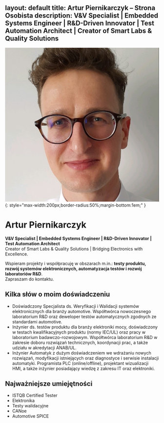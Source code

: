 layout: default
title: Artur Piernikarczyk – Strona Osobista
description: V&V Specialist | Embedded Systems Engineer | R&D-Driven Innovator | Test Automation Architect | Creator of Smart Labs & Quality Solutions
---

![Profilowe Artur Piernikarczyk](/assets/img/profilowe.jfif){: style="max-width:200px;border-radius:50%;margin-bottom:1em;" }

# Artur Piernikarczyk

**V&V Specialist | Embedded Systems Engineer | R&D-Driven Innovator | Test Automation Architect**  
Creator of Smart Labs & Quality Solutions | Bridging Electronics with Excellence.

Wspieram projekty i współpracuję w obszarach m.in.: **testy produktu, rozwój systemów elektronicznych, automatyzacja testów i rozwój laboratoriów R&D**.  
Zapraszam do kontaktu.

## Kilka słów o moim doświadczeniu

- Doświadczony Specjalista ds. Weryfikacji i Walidacji systemów elektronicznych dla branży automotive. Współtwórca nowoczesnego laboratorium R&D oraz deweloper testów automatycznych zgodnych ze standardami automotive.
- Inżynier ds. testów produktu dla branży elektroniki mocy, doświadczony w testach kwalifikacyjnych produktu (normy IEC/UL) oraz pracy w laboratorium badawczo-rozwojowym. Współtwórca laboratorium R&D w zakresie doboru rozwiązań technicznych, koordynacji prac, a także udziału w akredytacji ANAB/UL.
- Inżynier Automatyk z dużym doświadczeniem we wdrażaniu nowych rozwiązań, modyfikacji istniejących oraz diagnostyce i serwisie instalacji automatyki. Programista PLC (online/offline), projektant wizualizacji HMI, a także inżynier posiadający wiedzę z zakresu IT oraz elektroniki.

## Najważniejsze umiejętności

- ISTQB Certified Tester
- Elektronika
- Testy walidacyjne
- CANoe
- Automotive SPICE
